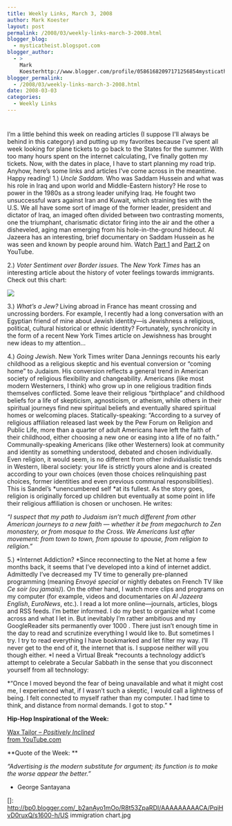 ```yaml
---
title: Weekly Links, March 3, 2008
author: Mark Koester
layout: post
permalink: /2008/03/weekly-links-march-3-2008.html
blogger_blog:
  - mysticatheist.blogspot.com
blogger_author:
  - >
    Mark
    Koesterhttp://www.blogger.com/profile/05861682097171256854mysticatheist@gmail.com
blogger_permalink:
  - /2008/03/weekly-links-march-3-2008.html
date: 2008-03-03
categories:
  - Weekly Links
---
```

# 

I’m a little behind this week on reading articles (I suppose I'll always be behind in this category) and putting up my favorites because I’ve spent all week looking for plane tickets to go back to the States for the summer. With too many hours spent on the internet calculating, I’ve finally gotten my tickets. Now, with the dates in place, I have to start planning my road trip. Anyhow, here’s some links and articles I’ve come across in the meantime. Happy reading! 
1.) *Uncle Saddam.* Who was Saddam Hussein and what was his role in Iraq and upon world and Middle-Eastern history? He rose to power in the 1980s as a strong leader unifying Iraq. He fought two unsuccessful wars against Iran and Kuwait, which straining ties with the U.S. We all have some sort of image of the former leader, president and dictator of Iraq, an imaged often divided between two contrasting moments, one the triumphant, charismatic dictator firing into the air and the other a disheveled, aging man emerging from his hole-in-the-ground hideout. Al Jazeera has an interesting, brief documentary on Saddam Hussein as he was seen and known by people around him. Watch [Part 1][1] and [Part 2][2] on YouTube.

2.) *Voter Sentiment over Border issues.* The *New York Times* has an interesting article about the history of voter feelings towards immigrants. Check out this chart:

[![][4]][4]

 

 

 

3.) *What’s a Jew?* Living abroad in France has meant crossing and uncrossing borders. For example, I recently had a long conversation with an Egyptian friend of mine about Jewish identity—is Jewishness a religious, political, cultural historical or ethnic identity? Fortunately, synchronicity in the form of a recent New York Times article on Jewishness has brought new ideas to my attention…

4.) *Going Jewish*. New York Times writer Dana Jennings recounts his early childhood as a religious skeptic and his eventual conversion or “coming home” to Judaism. His conversion reflects a general trend in American society of religious flexibility and changeability. Americans (like most modern Westerners, I think) who grow up in one religious tradition finds themselves conflicted. Some leave their religious “birthplace” and childhood beliefs for a life of skepticism, agnosticism, or atheism, while others in their spiritual journeys find new spiritual beliefs and eventually shared spiritual homes or welcoming places. Statically-speaking: “According to a survey of religious affiliation released last week by the Pew Forum on Religion and Public Life, more than a quarter of adult Americans have left the faith of their childhood, either choosing a new one or easing into a life of no faith.” Communally-speaking Americans (like other Westerners) look at community and identity as something understood, debated and chosen individually. Even religion, it would seem, is no different from other individualistic trends in Western, liberal society: your life is strictly yours alone and is created according to your own choices (even those choices relinquishing past choices, former identities and even previous communal responsibilities). This is Sandel’s *unencumbered self *at its fullest. As the story goes, religion is originally forced up children but eventually at some point in life their religious affiliation is chosen or unchosen. He writes:  

*“I suspect that my path to Judaism isn’t much different from other American journeys to a new faith — whether it be from megachurch to Zen monastery, or from mosque to the Cross. We Americans lust after movement: from town to town, from spouse to spouse, from religion to religion.”*

5.) *Internet Addiction? *Since reconnecting to the Net at home a few months back, it seems that I’ve developed into a kind of internet addict. Admittedly I’ve decreased my TV time to generally pre-planned programming (meaning *Envoyé special* or nightly debates on French TV like *Ce soir (ou jamais)*). On the other hand, I watch more clips and programs on my computer (for example, videos and documentaries on *Al Jazeera English*, *EuroNews*, etc.). I read a lot more online—journals, articles, blogs and RSS feeds. I’m better informed. I do my best to organize what I come across and what I let in. But inevitably I’m rather ambitious and my GoogleReader sits permanently over 1000 . There just isn’t enough time in the day to read and scrutinize everything I would like to. But sometimes I try. I try to read everything I have bookmarked and let filter my way. I’ll never get to the end of it, the internet that is. I suppose neither will you though either. *I need a Virtual Break *recounts a technology addict’s attempt to celebrate a Secular Sabbath in the sense that you disconnect yourself from all technology:

*“Once I moved beyond the fear of being unavailable and what it might cost me, I experienced what, if I wasn’t such a skeptic, I would call a lightness of being. I felt connected to myself rather than my computer. I had time to think, and distance from normal demands. I got to stop.”   *

 

**Hip-Hop Inspirational of the Week:**

[Wax Tailor – *Positively Inclined*  
from YouTube.com][4]

 

**Quote of the Week: **

*“Advertising is the modern substitute for argument; its function is to make the worse appear the better.”*

- George Santayana

 

[1]: http://www.youtube.com/watch?v=4Sgx_FHsq5M
[2]: http://fr.youtube.com/watch?v=oEH4sBsazGg
 []: http://bp0.blogger.com/_b2anAyo1mOo/R8t53ZpaRDI/AAAAAAAAACA/PqiHvD0ruxQ/s1600-h/US immigration chart.jpg

[4]: http://fr.youtube.com/watch?v=nv44r3q6zgo